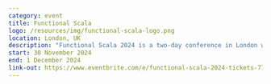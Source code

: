 ```yaml
---
category: event
title: Functional Scala
logo: /resources/img/functional-scala-logo.png
location: London, UK
description: "Functional Scala 2024 is a two-day conference in London with amazing speakers from around the world passionate about Scala."
start: 30 November 2024
end: 1 December 2024
link-out: https://www.eventbrite.com/e/functional-scala-2024-tickets-771636073267
---
```

